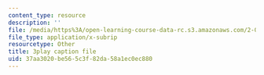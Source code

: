 ```yaml
---
content_type: resource
description: ''
file: /media/https%3A/open-learning-course-data-rc.s3.amazonaws.com/2-003sc-engineering-dynamics-fall-2011/37aa3020be565c3f82da58a1ec0ec880_mB_rrEN_Ltc.vtt
file_type: application/x-subrip
resourcetype: Other
title: 3play caption file
uid: 37aa3020-be56-5c3f-82da-58a1ec0ec880
---
```

